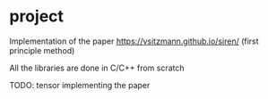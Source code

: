 # project

Implementation of the paper https://vsitzmann.github.io/siren/ (first principle method)

All the libraries are done in C/C++ from scratch

TODO: 
  tensor 
  implementing the paper 
